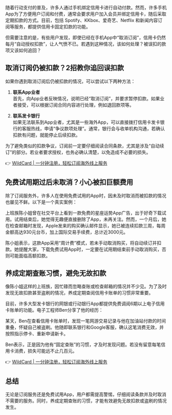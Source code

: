 随着行动支付的普及，许多人通过手机绑定信用卡进行自动付款。然而，许多手机App为了方便用户订阅和付费，通常会要求用户加入会员并绑定信用卡，随后采取定期扣款的方式。目前，包括 Spotify、KKbox、爱奇艺、Netflix 和新闻内容订阅等服务，都提供信用卡固定扣款的功能。

但需要注意的是，有些用户发现，即使已经在手机App中“取消订阅”，信用卡仍然每月“自动授权扣款”，让人气愤不已。若遇到这种情况，该如何处理？被误扣的款项又该如何追回？

## 取消订阅仍被扣款？2招教你追回误扣款

如果你遇到取消订阅后仍被扣款的情况，可以尝试以下两种方法：

1. **联系App业者**  
   首先，向App业者反映情况，说明已经“取消订阅”，并要求暂停扣款。如果业者接受，可以根据订阅合同内容进行处理，例如退回款项等。

2. **联系发卡银行**  
   如果无法联系到App业者，尤其是一些海外App，可以直接拨打信用卡发卡银行的客服热线，申请“争议款项处理”。通常，银行会与收单机构沟通，若确认扣款有问题，就能停止后续扣款。

为了避免类似的扣款争议，订阅前一定要仔细阅读合同条款，尤其是涉及“自动续订”的部分。若业者要求授权，也务必确认清楚，以免造成不必要的损失。

👉 [WildCard | 一分钟注册，轻松订阅海外线上服务](https://bit.ly/bewildcard)

## 免费试用期过后未取消？小心被扣巨额费用

除了订阅服务外，许多人在使用免费试用的App时，因未及时取消而被扣款的情况也屡见不鲜。以下是一个真实案例：

上班族陈小姐曾在社交平台上看到一款免费的星座运势App广告，出于好奇下载试用。试用结束后，她觉得无趣便直接删除了App，未再关注。然而，一个月后，她在检查邮箱时发现，Apple发来的购买确认邮件显示，她已被连续扣款三周，每周金额高达930元台币，加上国际交易手续费，总计近3000元。

陈小姐表示，这款App采用“周计费”模式，若未手动取消购买，将自动续订并扣款。她提醒大家，下载免费试用App时，一定要在试用期结束前手动取消购买，否则可能面临高额扣款。

## 养成定期查账习惯，避免无故扣款

像陈小姐这样的上班族，因忙碌而忽略查账或检查邮箱的情况并不少见。为了及时发现无故扣款甚至盗刷的情况，养成定期查阅信用卡账单的习惯非常重要。

目前，许多大型发卡银行的网银或行动银行App都提供免费调阅6期以上电子信用卡账单的功能。电子工程师Ben分享了他的经历：

某天，Ben在查看信用卡账单时，发现一笔网游交易记录与他在加油站付款的时间重叠，怀疑自己被盗刷。他随即联系银行和Google客服，确认这笔消费无效，并按照指示停卡、重新申请新卡。

Ben表示，正是因为他有“固定查账”的习惯，才及时发现问题。若没有留意每笔信用卡消费，损失可能远不止几百元。

👉 [WildCard | 一分钟注册，轻松订阅海外线上服务](https://bit.ly/bewildcard)

## 总结

无论是订阅服务还是免费试用App，用户都需提高警惕，仔细阅读条款并及时取消不需要的服务。同时，养成定期查账的习惯，才能有效避免无故扣款或盗刷的情况发生。